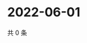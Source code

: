 # 2022-06-01

共 0 条

<!-- BEGIN WEIBO -->
<!-- 最后更新时间 Wed Jun 01 2022 02:20:48 GMT+0800 (China Standard Time) -->

<!-- END WEIBO -->

